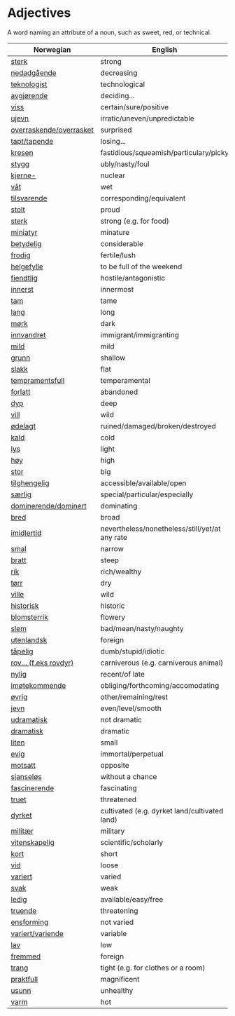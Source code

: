 # Adjectives

A word naming an attribute of a noun, such as sweet, red, or technical.

| Norwegian | English |
| --- | --- |
| [sterk](https://www.ordnett.no/search?language=no&phrase=sterk) | strong |
| [nedadgående](https://www.ordnett.no/search?language=no&phrase=nedadgående) | decreasing |
| [teknologist](https://www.ordnett.no/search?language=no&phrase=teknologist) | technological |
| [avgjørende](https://www.ordnett.no/search?language=no&phrase=avgjørende) | deciding... |
| [viss](https://www.ordnett.no/search?language=no&phrase=viss) | certain/sure/positive |
| [ujevn](https://www.ordnett.no/search?language=no&phrase=ujevn) | irratic/uneven/unpredictable |
| [overraskende/overrasket](https://www.ordnett.no/search?language=no&phrase=overraskende/overrasket) | surprised |
| [tapt/tapende](https://www.ordnett.no/search?language=no&phrase=tapt/tapende) | losing... |
| [kresen](https://www.ordnett.no/search?language=no&phrase=kresen) | fastidious/squeamish/particulary/picky |
| [stygg](https://www.ordnett.no/search?language=no&phrase=stygg) | ubly/nasty/foul |
| [kjerne-](https://www.ordnett.no/search?language=no&phrase=kjerne-) | nuclear |
| [våt](https://www.ordnett.no/search?language=no&phrase=våt) | wet |
| [tilsvarende](https://www.ordnett.no/search?language=no&phrase=tilsvarende) | corresponding/equivalent |
| [stolt](https://www.ordnett.no/search?language=no&phrase=stolt) | proud |
| [sterk](https://www.ordnett.no/search?language=no&phrase=sterk) | strong (e.g. for food) |
| [miniatyr](https://www.ordnett.no/search?language=no&phrase=miniatyr) | minature |
| [betydelig](https://www.ordnett.no/search?language=no&phrase=betydelig) | considerable |
| [frodig](https://www.ordnett.no/search?language=no&phrase=frodig) | fertile/lush |
| [helgefylle](https://www.ordnett.no/search?language=no&phrase=helgefylle) | to be full of the weekend |
| [fiendtlig](https://www.ordnett.no/search?language=no&phrase=fiendtlig) | hostile/antagonistic |
| [innerst](https://www.ordnett.no/search?language=no&phrase=innerst) | innermost |
| [tam](https://www.ordnett.no/search?language=no&phrase=tam) | tame |
| [lang](https://www.ordnett.no/search?language=no&phrase=lang) | long |
| [mørk](https://www.ordnett.no/search?language=no&phrase=mørk) | dark |
| [innvandret](https://www.ordnett.no/search?language=no&phrase=innvandret) | immigrant/immigranting |
| [mild](https://www.ordnett.no/search?language=no&phrase=mild) | mild |
| [grunn](https://www.ordnett.no/search?language=no&phrase=grunn) | shallow |
| [slakk](https://www.ordnett.no/search?language=no&phrase=slakk) | flat |
| [tempramentsfull](https://www.ordnett.no/search?language=no&phrase=tempramentsfull) | temperamental |
| [forlatt](https://www.ordnett.no/search?language=no&phrase=forlatt) | abandoned |
| [dyp](https://www.ordnett.no/search?language=no&phrase=dyp) | deep |
| [vill](https://www.ordnett.no/search?language=no&phrase=vill) | wild |
| [ødelagt](https://www.ordnett.no/search?language=no&phrase=ødelagt) | ruined/damaged/broken/destroyed |
| [kald](https://www.ordnett.no/search?language=no&phrase=kald) | cold |
| [lys](https://www.ordnett.no/search?language=no&phrase=lys) | light |
| [høy](https://www.ordnett.no/search?language=no&phrase=høy) | high |
| [stor](https://www.ordnett.no/search?language=no&phrase=stor) | big |
| [tilghengelig](https://www.ordnett.no/search?language=no&phrase=tilghengelig) | accessible/available/open |
| [særlig](https://www.ordnett.no/search?language=no&phrase=særlig) | special/particular/especially |
| [dominerende/dominert](https://www.ordnett.no/search?language=no&phrase=dominerende/dominert) | dominating |
| [bred](https://www.ordnett.no/search?language=no&phrase=bred) | broad |
| [imidlertid](https://www.ordnett.no/search?language=no&phrase=imidlertid) | nevertheless/nonetheless/still/yet/at any rate |
| [smal](https://www.ordnett.no/search?language=no&phrase=smal) | narrow |
| [bratt](https://www.ordnett.no/search?language=no&phrase=bratt) | steep |
| [rik](https://www.ordnett.no/search?language=no&phrase=rik) | rich/wealthy |
| [tørr](https://www.ordnett.no/search?language=no&phrase=tørr) | dry |
| [ville](https://www.ordnett.no/search?language=no&phrase=ville) | wild |
| [historisk](https://www.ordnett.no/search?language=no&phrase=historisk) | historic |
| [blomsterrik](https://www.ordnett.no/search?language=no&phrase=blomsterrik) | flowery |
| [slem](https://www.ordnett.no/search?language=no&phrase=slem) | bad/mean/nasty/naughty |
| [utenlandsk](https://www.ordnett.no/search?language=no&phrase=utenlandsk) | foreign |
| [tåpelig](https://www.ordnett.no/search?language=no&phrase=tåpelig) | dumb/stupid/idiotic |
| [rov... (f.eks rovdyr)](https://www.ordnett.no/search?language=no&phrase=rov...%20(f.eks%20rovdyr)) | carniverous (e.g. carniverous animal) |
| [nylig](https://www.ordnett.no/search?language=no&phrase=nylig) | recent/of late |
| [imøtekommende](https://www.ordnett.no/search?language=no&phrase=imøtekommende) | obliging/forthcoming/accomodating |
| [øvrig](https://www.ordnett.no/search?language=no&phrase=øvrig) | other/remaining/rest |
| [jevn](https://www.ordnett.no/search?language=no&phrase=jevn) | even/level/smooth |
| [udramatisk](https://www.ordnett.no/search?language=no&phrase=udramatisk) | not dramatic |
| [dramatisk](https://www.ordnett.no/search?language=no&phrase=dramatisk) | dramatic |
| [liten](https://www.ordnett.no/search?language=no&phrase=liten) | small |
| [evig](https://www.ordnett.no/search?language=no&phrase=evig) | immortal/perpetual |
| [motsatt](https://www.ordnett.no/search?language=no&phrase=motsatt) | opposite |
| [sjanseløs](https://www.ordnett.no/search?language=no&phrase=sjanseløs) | without a chance |
| [fascinerende](https://www.ordnett.no/search?language=no&phrase=fascinerende) | fascinating |
| [truet](https://www.ordnett.no/search?language=no&phrase=truet) | threatened |
| [dyrket](https://www.ordnett.no/search?language=no&phrase=dyrket) | cultivated (e.g. dyrket land/cultivated land) |
| [militær](https://www.ordnett.no/search?language=no&phrase=militær) | military |
| [vitenskapelig](https://www.ordnett.no/search?language=no&phrase=vitenskapelig) | scientific/scholarly |
| [kort](https://www.ordnett.no/search?language=no&phrase=kort) | short |
| [vid](https://www.ordnett.no/search?language=no&phrase=vid) | loose |
| [variert](https://www.ordnett.no/search?language=no&phrase=variert) | varied |
| [svak](https://www.ordnett.no/search?language=no&phrase=svak) | weak |
| [ledig](https://www.ordnett.no/search?language=no&phrase=ledig) | available/easy/free |
| [truende](https://www.ordnett.no/search?language=no&phrase=truende) | threatening |
| [ensforming](https://www.ordnett.no/search?language=no&phrase=ensforming) | not varied |
| [variert/variende](https://www.ordnett.no/search?language=no&phrase=variert/variende) | variable |
| [lav](https://www.ordnett.no/search?language=no&phrase=lav) | low |
| [fremmed](https://www.ordnett.no/search?language=no&phrase=fremmed) | foreign |
| [trang](https://www.ordnett.no/search?language=no&phrase=trang) | tight (e.g. for clothes or a room) |
| [praktfull](https://www.ordnett.no/search?language=no&phrase=praktfull) | magnificent |
| [usunn](https://www.ordnett.no/search?language=no&phrase=usunn) | unhealthy |
| [varm](https://www.ordnett.no/search?language=no&phrase=varm) | hot |

